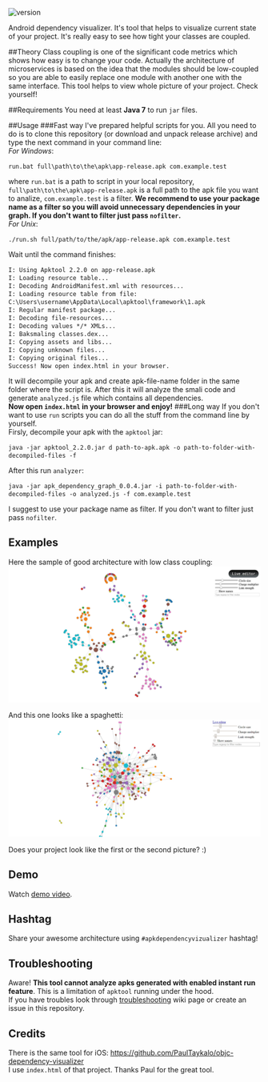 ![version](https://img.shields.io/badge/version-0.0.3-brightgreen.svg)

Android dependency visualizer. It's tool that helps to visualize current state of your project. It's really easy to see how tight your classes are coupled.

##Theory
Class coupling is one of the significant code metrics which shows how easy is to change your code. Actually the architecture of microservices is based on the idea that the modules should be low-coupled so you are able to easily replace one module with another one with the same interface. This tool helps to view whole picture of your project. Check yourself!

##Requirements
You need at least **Java 7** to run `jar` files.

##Usage
###Fast way
I've prepared helpful scripts for you. All you need to do is to clone this repository (or download and unpack release archive) and type the next command in your command line:  
*For Windows*:
```
run.bat full\path\to\the\apk\app-release.apk com.example.test
```
where `run.bat` is a path to script in your local repository, `full\path\to\the\apk\app-release.apk` is a full path to the apk file you want to analize, `com.example.test` is a filter. **We recommend to use your package name as a filter so you will avoid unnecessary dependencies in your graph. If you don't want to filter just pass `nofilter`.**  
*For Unix*:
```
./run.sh full/path/to/the/apk/app-release.apk com.example.test
```
Wait until the command finishes:
```
I: Using Apktool 2.2.0 on app-release.apk
I: Loading resource table...
I: Decoding AndroidManifest.xml with resources...
I: Loading resource table from file: C:\Users\username\AppData\Local\apktool\framework\1.apk
I: Regular manifest package...
I: Decoding file-resources...
I: Decoding values */* XMLs...
I: Baksmaling classes.dex...
I: Copying assets and libs...
I: Copying unknown files...
I: Copying original files...
Success! Now open index.html in your browser.
```
It will decompile your apk and create apk-file-name folder in the same folder where the script is. After this it will analyze the smali code and generate `analyzed.js` file which contains all dependencies.   
**Now open `index.html` in your browser and enjoy!**
###Long way
If you don't want to use `run` scripts you can do all the stuff from the command line by yourself.  
Firsly, decompile your apk with the `apktool` jar:  
```
java -jar apktool_2.2.0.jar d path-to-apk.apk -o path-to-folder-with-decompiled-files -f
```
After this run `analyzer`:  
```
java -jar apk_dependency_graph_0.0.4.jar -i path-to-folder-with-decompiled-files -o analyzed.js -f com.example.test
```
I suggest to use your package name as filter. If you don't want to filter just pass `nofilter`.

## Examples

Here the sample of good architecture with low class coupling:  
![Good sample](image-good-example.jpg)

And this one looks like a spaghetti:  
![Good sample](image-bad-example.jpg)

Does your project look like the first or the second picture? :)

## Demo

Watch [demo video](https://www.youtube.com/watch?v=rw501tvT4ko).

## Hashtag
Share your awesome architecture using `#apkdependencyvizualizer` hashtag!

## Troubleshooting

Aware! **This tool cannot analyze apks generated with enabled instant run feature**. This is a limitation of `apktool` running under the hood.  
If you have troubles look through [troubleshooting](https://github.com/alexzaitsev/apk-dependency-graph/wiki/Troubleshooting) wiki page or create an issue in this repository.

## Credits

There is the same tool for iOS: https://github.com/PaulTaykalo/objc-dependency-visualizer   
I use `index.html` of that project. Thanks Paul for the great tool.
